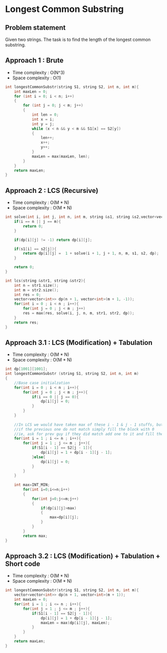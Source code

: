 # Longest Common Substring

## Problem statement

Given two strings. The task is to find the length of the longest common substring.

## Approach 1 : Brute

- Time complexity : O(N^3)
- Space complexity : O(1)

```cpp
int longestCommonSubstr(string S1, string S2, int n, int m){
    int maxLen = 0;
    for (int i = 0; i < n; i++)
    {
        for (int j = 0; j < m; j++)
        {
            int len = 0;
            int x = i;
            int y = j;
            while (x < n && y < m && S1[x] == S2[y])
            {
                len++;
                x++;
                y++;
            }
            maxLen = max(maxLen, len);
        }
    }
    return maxLen;
}
```

## Approach 2 : LCS (Recursive)

- Time complexity : O(M \* N)
- Space complexity : O(M \* N)

```cpp
int solve(int i, int j, int n, int m, string &s1, string &s2,vector<vector<int>>&dp){
    if(i == n || j == m){
        return 0;
    }

    if(dp[i][j] != -1) return dp[i][j];

    if(s1[i] == s2[j]){
        return dp[i][j] =  1 + solve(i + 1, j + 1, n, m, s1, s2, dp);
    }

    return 0;
}

int lcs(string &str1, string &str2){
    int n = str1.size();
    int m = str2.size();
    int res = 0;
    vector<vector<int>> dp(n + 1, vector<int>(m + 1, -1));
    for(int i = 0 ; i < n ; i++){
        for(int j = 0 ; j < m ; j++)
        res = max(res, solve(i, j, n, m, str1, str2, dp));
    }
    return res;
}
```

## Approach 3.1 : LCS (Modification) + Tabulation

- Time complexity : O(M \* N)
- Space complexity : O(M \* N)

```cpp
int dp[1001][1001];
int longestCommonSubstr (string S1, string S2, int n, int m)
{
    //Base case initialzation
    for(int i = 0 ; i < n ; i++){
        for(int j = 0 ; j < m ; j++){
            if(i == 0 || j == 0){
                dp[i][j] = 0;
            }
        }
    }
    
    //In LCS we would have taken max of these i - 1 & j - 1 stuffs, but here
    //if the previous one do not match simply fill the block with 0
    //ie, ask for prev guy if they did match add one to it and fill the new block
    for(int i = 1 ; i <= n ; i++){
        for(int j = 1 ; j <= m ; j++){
            if(S1[i - 1] == S2[j - 1]){
                dp[i][j] = 1 + dp[i - 1][j - 1];
            }else{
                dp[i][j] = 0;
            }
        }
    }
    
    int max=INT_MIN;
        for(int i=0;i<=n;i++)
        {
            for(int j=0;j<=m;j++)
            {
                if(dp[i][j]>max)
                {
                    max=dp[i][j];
                }
            }
        }
        return max;
}
```

## Approach 3.2 : LCS (Modification) + Tabulation + Short code

- Time complexity : O(M \* N)
- Space complexity : O(M \* N)

```cpp
int longestCommonSubstr(string S1, string S2, int n, int m){
    vector<vector<int>> dp(n + 1, vector<int>(m + 1));
    int maxLen = 0;
    for(int i = 1 ; i <= n ; i++){
        for(int j = 1 ; j <= m ; j++){
            if(S1[i - 1] == S2[j - 1]){
                dp[i][j] = 1 + dp[i - 1][j - 1];
                maxLen = max(dp[i][j], maxLen);
            }
        }
    }
    return maxLen;
}
```

